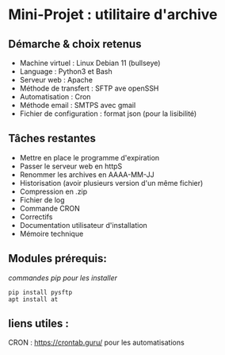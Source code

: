 # Mini-Projet : utilitaire d'archive

## Démarche & choix retenus

- Machine virtuel : Linux Debian 11 (bullseye)
- Language : Python3 et Bash
- Serveur web : Apache
- Méthode de transfert : SFTP ave openSSH
- Automatisation : Cron
- Méthode email : SMTPS avec gmail
- Fichier de configuration : format json (pour la lisibilité)

## Tâches restantes

- Mettre en place le programme d'expiration
- Passer le serveur web en httpS
- Renommer les archives en AAAA-MM-JJ
- Historisation (avoir plusieurs version d'un même fichier)
- Compression en .zip
- Fichier de log
- Commande CRON
- Correctifs
- Documentation utilisateur d'installation
- Mémoire technique

## Modules prérequis:

_commandes pip pour les installer_

    pip install pysftp
    apt install at

## liens utiles :

CRON : https://crontab.guru/ pour les automatisations
